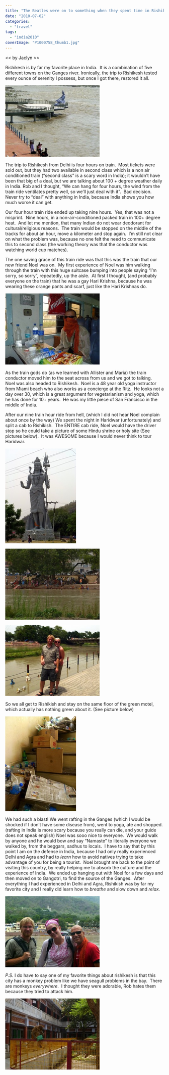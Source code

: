 ```yaml
---
title: "The Beatles were on to something when they spent time in Rishikesh"
date: "2010-07-02"
categories:
  - "travel"
tags:
  - "india2010"
coverImage: "P1000758_thumb1.jpg"
---
```


<< by Jaclyn >>

Rishikesh is by far my favorite place in India.  It is a combination of five different towns on the Ganges river. Ironically, the trip to Rishikesh tested every ounce of serenity I possess, but once I got there, restored it all.

[![P1000758](images/P1000758_thumb1-300x226.jpg "P1000758")](/wp-content/uploads/2010/07/P1000758_thumb1.jpg)

The trip to Rishikesh from Delhi is four hours on train.  Most tickets were sold out, but they had two available in second class which is a non air conditioned train (“second class” is a scary word in India); it wouldn’t have been that big of a deal, but we are talking about 100 + degree weather daily in India. Rob and I thought, “We can hang for four hours, the wind from the train ride ventilates pretty well, so we’ll just deal with it”.  Bad decision.  Never try to “deal” with anything in India, because India shows you how much worse it can get.

Our four hour train ride ended up taking nine hours.  Yes, that was not a misprint.  Nine hours, in a non-air-conditioned packed train in 100+ degree heat.  And let me mention, that many Indian do not wear deodorant for cultural/religious reasons.  The train would be stopped on the middle of the tracks for about an hour, move a kilometer and stop again.  I’m still not clear on what the problem was, because no one felt the need to communicate this to second class (the working theory was that the conductor was watching world cup matches).

The one saving grace of this train ride was that this was the train that our new friend Noel was on.  My first experience of Noel was him walking through the train with this huge suitcase bumping into people saying “I’m sorry, so sorry”, repeatedly, up the aisle.  At first I thought, (and probably everyone on the train) that he was a gay Hari Krishna, because he was wearing these orange pants and scarf, just like the Hari Krishnas do.

[![P1000707](images/P1000707_thumb1-300x225.jpg "P1000707")](/wp-content/uploads/2010/07/P1000707_thumb1.jpg)

As the train gods do (as we learned with Allister and Maria) the train conductor moved him to the seat across from us and we got to talking.  Noel was also headed to Rishikesh.  Noel is a 48 year old yoga instructor from Miami beach who also works as a concierge at the Ritz.  He looks not a day over 30, which is a great argument for vegetarianism and yoga, which he has done for 10+ years.  He was my little piece of San Francisco in the middle of India.

After our nine train hour ride from hell, (which I did not hear Noel complain about once by the way) We spent the night in Haridwar (unfortunately) and split a cab to Rishikish.  The ENTIRE cab ride, Noel would have the driver stop so he could take a picture of some Hindu shrine or holy site (See pictures below).  It was AWESOME because I would never think to tour Haridwar.

[![P1000719](images/P1000719_thumb1-225x300.jpg "P1000719")](/wp-content/uploads/2010/07/P1000719_thumb1.jpg)

[![P1000726](images/P1000726_thumb1-300x225.jpg "P1000726")](/wp-content/uploads/2010/07/P1000726_thumb1.jpg)

[![P1000725](images/P1000725_thumb1-300x224.jpg "P1000725")](/wp-content/uploads/2010/07/P1000725_thumb1.jpg)

So we all get to Rishikish and stay on the same floor of the green motel, which actually has nothing green about it. (See picture below)

[![P1000772](images/P1000772_thumb1-225x300.jpg "P1000772")](/wp-content/uploads/2010/07/P1000772_thumb1.jpg)

We had such a blast! We went rafting in the Ganges (which I would be shocked if I don’t have some disease from), went to yoga, ate and shopped. (rafting in India is more scary because you really can die, and your guide does not speak english) Noel was sooo nice to everyone.  We would walk by anyone and he would bow and say “Namaste” to literally everyone we walked by, from the beggars, sadhus to locals.  I have to say that by this point I am on the defense in India, because I had only really experienced Delhi and Agra and had to _learn_ how to avoid natives trying to take advantage of you for being a tourist.  Noel brought me back to the point of visiting this country, by really helping me to absorb the culture and the experience of India.  We ended up hanging out with Noel for a few days and then moved on to Gangotri, to find the source of the Ganges.  After everything I had experienced in Delhi and Agra, Rishikish was by far my favorite city and I really did learn how to _breathe_ and slow down and _relax._

[![P1000787](images/P1000787_thumb1-300x225.jpg "P1000787")](/wp-content/uploads/2010/07/P1000787_thumb1.jpg)

_P.S._ I do have to say one of my favorite things about rishikesh is that this city has a monkey problem like we have seagull problems in the bay.  There are monkeys _everywhere_.  I thought they were adorable, Rob hates them because they tried to attack him.

[![P1000754](images/P1000754_thumb1-300x225.jpg "P1000754")](/wp-content/uploads/2010/07/P1000754_thumb1.jpg)
